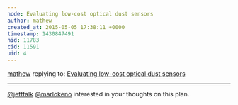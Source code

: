 ```yaml
---
node: Evaluating low-cost optical dust sensors
author: mathew
created_at: 2015-05-05 17:38:11 +0000
timestamp: 1430847491
nid: 11783
cid: 11591
uid: 4
---
```




[mathew](../profile/mathew) replying to: [Evaluating low-cost optical dust sensors](../notes/mathew/05-05-2015/evaluating-low-cost-optical-dust-sensors)

----
[@jefffalk](/profile/jefffalk) [@marlokeno](/profile/marlokeno)  interested in your thoughts on this plan.